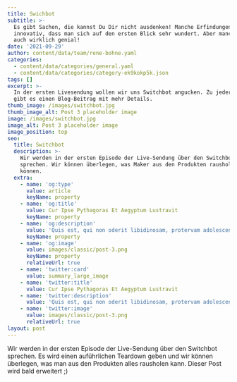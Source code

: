 ```yaml
---
title: Swichbot
subtitle: >-
  Es gibt Sachen, die kannst Du Dir nicht ausdenken! Manche Erfindungen sind so
  innovativ, dass man sich auf den ersten Blick sehr wundert. Aber manche sind
  auch wirklich genial!
date: '2021-09-29'
author: content/data/team/rene-bohne.yaml
categories:
  - content/data/categories/general.yaml
  - content/data/categories/category-ek9kokp5k.json
tags: []
excerpt: >-
  In der ersten Livesendung wollen wir uns Switchbot angucken. Zu jeder Sendung
  gibt es einen Blog-Beitrag mit mehr Details.
thumb_image: /images/switchbot.jpg
thumb_image_alt: Post 3 placeholder image
image: /images/switchbot.jpg
image_alt: Post 3 placeholder image
image_position: top
seo:
  title: Switchbot
  description: >-
    Wir werden in der ersten Episode der Live-Sendung über den Switchbot
    sprechen. Wir können überlegen, was Maker aus den Produkten rausholen
    können. 
  extra:
    - name: 'og:type'
      value: article
      keyName: property
    - name: 'og:title'
      value: Cur Ipse Pythagoras Et Aegyptum Lustravit
      keyName: property
    - name: 'og:description'
      value: 'Quis est, qui non oderit libidinosam, protervam adolescentiam'
      keyName: property
    - name: 'og:image'
      value: images/classic/post-3.png
      keyName: property
      relativeUrl: true
    - name: 'twitter:card'
      value: summary_large_image
    - name: 'twitter:title'
      value: Cur Ipse Pythagoras Et Aegyptum Lustravit
    - name: 'twitter:description'
      value: 'Quis est, qui non oderit libidinosam, protervam adolescentiam'
    - name: 'twitter:image'
      value: images/classic/post-3.png
      relativeUrl: true
layout: post
---
```

Wir werden in der ersten Episode der Live-Sendung über den Switchbot sprechen. Es wird einen auführlichen Teardown geben und wir können überlegen, was man aus den Produkten alles rausholen kann. Dieser Post wird bald erweitert ;)
